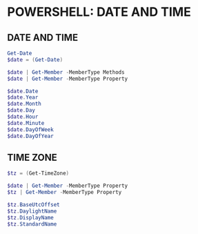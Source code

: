 # POWERSHELL: DATE AND TIME

## DATE AND TIME

```powershell
Get-Date
$date = (Get-Date)

$date | Get-Member -MemberType Methods
$date | Get-Member -MemberType Property

$date.Date
$date.Year
$date.Month
$date.Day
$date.Hour
$date.Minute
$date.DayOfWeek
$date.DayOfYear
```

## TIME ZONE

```powershell
$tz = (Get-TimeZone)

$date | Get-Member -MemberType Property
$tz | Get-Member -MemberType Property

$tz.BaseUtcOffset
$tz.DaylightName
$tz.DisplayName
$tz.StandardName
```
